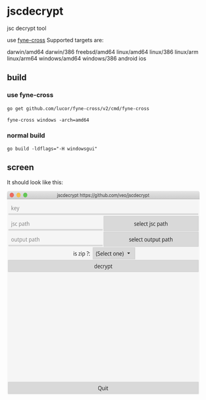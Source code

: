 # jscdecrypt
jsc decrypt tool

use [fyne-cross](https://github.com/lucor/fyne-cross)
Supported targets are:

darwin/amd64
darwin/386
freebsd/amd64
linux/amd64
linux/386
linux/arm
linux/arm64
windows/amd64
windows/386
android
ios

## build
### use fyne-cross

```
go get github.com/lucor/fyne-cross/v2/cmd/fyne-cross
```

```
fyne-cross windows -arch=amd64
```
### normal build 

```
go build -ldflags="-H windowsgui"

```
## screen
It should look like this:

<p align="center" markdown="1">
  <img src="screen.png" width="570" height="534" alt="Fyne Hello Dark Theme" />
</p>
